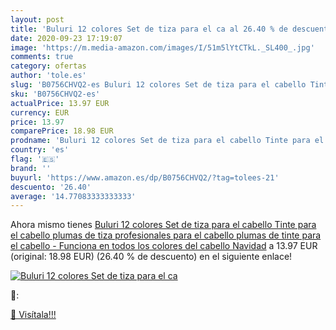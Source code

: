 ```yaml
---
layout: post
title: 'Buluri 12 colores Set de tiza para el ca al 26.40 % de descuento'
date: 2020-09-23 17:19:07
image: 'https://m.media-amazon.com/images/I/51m5lYtCTkL._SL400_.jpg'
comments: true
category: ofertas
author: 'tole.es'
slug: 'B0756CHVQ2-es Buluri 12 colores Set de tiza para el cabello Tinte para...'
sku: 'B0756CHVQ2-es'
actualPrice: 13.97 EUR
currency: EUR
price: 13.97
comparePrice: 18.98 EUR
prodname: 'Buluri 12 colores Set de tiza para el cabello Tinte para el cabello plumas de tiza profesionales para el cabello  plumas de tinte para el cabello - Funciona en todos los colores del cabello Navidad'
country: 'es'
flag: '🇪🇸'
brand: ''
buyurl: 'https://www.amazon.es/dp/B0756CHVQ2/?tag=tolees-21'
descuento: '26.40'
average: '14.77083333333333'
---
```


Ahora mismo tienes [Buluri 12 colores Set de tiza para el cabello Tinte para el cabello plumas de tiza profesionales para el cabello  plumas de tinte para el cabello - Funciona en todos los colores del cabello Navidad](https://www.amazon.es/dp/B0756CHVQ2/?tag=tolees-21) a 13.97 EUR (original: 18.98 EUR) (26.40 %  de descuento) en el siguiente enlace!

[![Buluri 12 colores Set de tiza para el ca](https://m.media-amazon.com/images/I/51m5lYtCTkL._SL400_.jpg)](https://www.amazon.es/dp/B0756CHVQ2/?tag=tolees-21)

🔎:


[🛒 Visítala!!!](https://www.amazon.es/dp/B0756CHVQ2/?tag=tolees-21)
